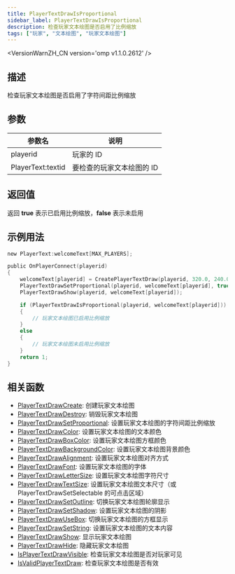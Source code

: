 ```yaml
---
title: PlayerTextDrawIsProportional
sidebar_label: PlayerTextDrawIsProportional
description: 检查玩家文本绘图是否启用了比例缩放
tags: ["玩家", "文本绘图", "玩家文本绘图"]
---
```


<VersionWarnZH_CN version='omp v1.1.0.2612' />

## 描述

检查玩家文本绘图是否启用了字符间距比例缩放

## 参数

| 参数名            | 说明                      |
| ----------------- | ------------------------- |
| playerid          | 玩家的 ID                 |
| PlayerText:textid | 要检查的玩家文本绘图的 ID |

## 返回值

返回 **true** 表示已启用比例缩放，**false** 表示未启用

## 示例用法

```c
new PlayerText:welcomeText[MAX_PLAYERS];

public OnPlayerConnect(playerid)
{
    welcomeText[playerid] = CreatePlayerTextDraw(playerid, 320.0, 240.0, "Welcome to my OPEN.MP server");
    PlayerTextDrawSetProportional(playerid, welcomeText[playerid], true);
    PlayerTextDrawShow(playerid, welcomeText[playerid]);

    if (PlayerTextDrawIsProportional(playerid, welcomeText[playerid]))
    {
        // 玩家文本绘图已启用比例缩放
    }
    else
    {
        // 玩家文本绘图未启用比例缩放
    }
    return 1;
}
```

## 相关函数

- [PlayerTextDrawCreate](PlayerTextDrawCreate): 创建玩家文本绘图
- [PlayerTextDrawDestroy](PlayerTextDrawDestroy): 销毁玩家文本绘图
- [PlayerTextDrawSetProportional](PlayerTextDrawSetProportional): 设置玩家文本绘图的字符间距比例缩放
- [PlayerTextDrawColor](PlayerTextDrawColor): 设置玩家文本绘图的文本颜色
- [PlayerTextDrawBoxColor](PlayerTextDrawBoxColor): 设置玩家文本绘图方框颜色
- [PlayerTextDrawBackgroundColor](PlayerTextDrawBackgroundColor): 设置玩家文本绘图背景颜色
- [PlayerTextDrawAlignment](PlayerTextDrawAlignment): 设置玩家文本绘图对齐方式
- [PlayerTextDrawFont](PlayerTextDrawFont): 设置玩家文本绘图的字体
- [PlayerTextDrawLetterSize](PlayerTextDrawLetterSize): 设置玩家文本绘图字符尺寸
- [PlayerTextDrawTextSize](PlayerTextDrawTextSize): 设置玩家文本绘图文本尺寸（或 PlayerTextDrawSetSelectable 的可点击区域）
- [PlayerTextDrawSetOutline](PlayerTextDrawSetOutline): 切换玩家文本绘图轮廓显示
- [PlayerTextDrawSetShadow](PlayerTextDrawSetShadow): 设置玩家文本绘图的阴影
- [PlayerTextDrawUseBox](PlayerTextDrawUseBox): 切换玩家文本绘图的方框显示
- [PlayerTextDrawSetString](PlayerTextDrawSetString): 设置玩家文本绘图的文本内容
- [PlayerTextDrawShow](PlayerTextDrawShow): 显示玩家文本绘图
- [PlayerTextDrawHide](PlayerTextDrawHide): 隐藏玩家文本绘图
- [IsPlayerTextDrawVisible](IsPlayerTextDrawVisible): 检查玩家文本绘图是否对玩家可见
- [IsValidPlayerTextDraw](IsValidPlayerTextDraw): 检查玩家文本绘图是否有效
